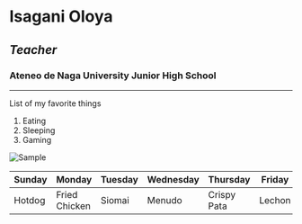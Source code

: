 # **Isagani Oloya**
## *Teacher*
### Ateneo de Naga University Junior High School

---

List of my favorite things
1. Eating
2. Sleeping
3. Gaming

![Sample](https://jhs.adnu.edu.ph/pluginfile.php/1/theme_remui/section_html/942325426/welcomebg.png)

| Sunday | Monday | Tuesday | Wednesday | Thursday | Friday | Saturday |
|--------|--------|---------|-----------|----------|--------|--------- |
| Hotdog | Fried Chicken | Siomai | Menudo | Crispy Pata | Lechon | Ice Cream |
